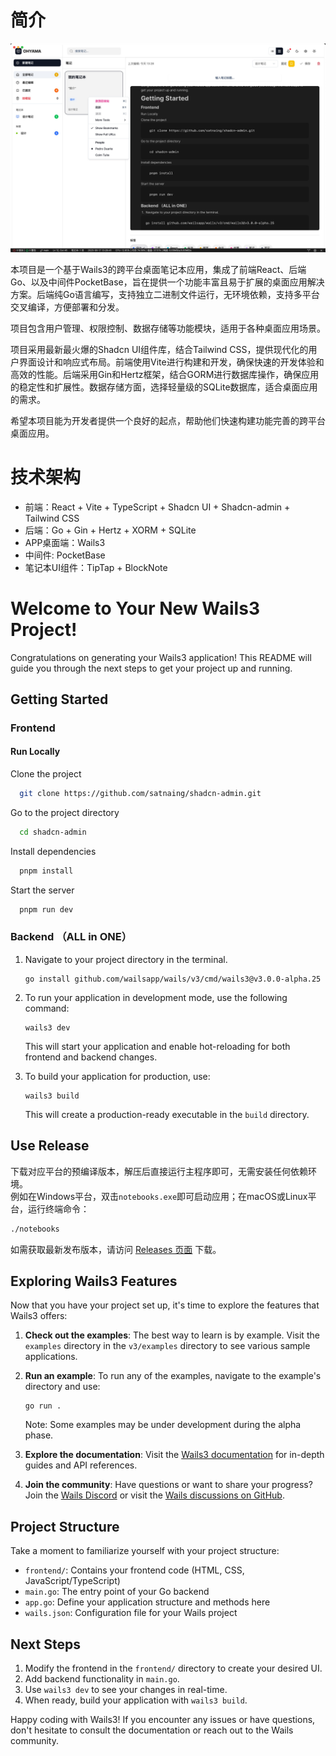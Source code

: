 # 简介

![ui](./ui.jpeg)

本项目是一个基于Wails3的跨平台桌面笔记本应用，集成了前端React、后端Go、以及中间件PocketBase，旨在提供一个功能丰富且易于扩展的桌面应用解决方案。后端纯Go语言编写，支持独立二进制文件运行，无环境依赖，支持多平台交叉编译，方便部署和分发。

项目包含用户管理、权限控制、数据存储等功能模块，适用于各种桌面应用场景。

项目采用最新最火爆的Shadcn UI组件库，结合Tailwind CSS，提供现代化的用户界面设计和响应式布局。前端使用Vite进行构建和开发，确保快速的开发体验和高效的性能。后端采用Gin和Hertz框架，结合GORM进行数据库操作，确保应用的稳定性和扩展性。数据存储方面，选择轻量级的SQLite数据库，适合桌面应用的需求。

希望本项目能为开发者提供一个良好的起点，帮助他们快速构建功能完善的跨平台桌面应用。

# 技术架构

* 前端：React + Vite + TypeScript + Shadcn UI + Shadcn-admin + Tailwind CSS
* 后端：Go + Gin + Hertz + XORM + SQLite
* APP桌面端：Wails3
* 中间件: PocketBase
* 笔记本UI组件：TipTap + BlockNote

# Welcome to Your New Wails3 Project!

Congratulations on generating your Wails3 application! This README will guide you through the next steps to get your project up and running.

## Getting Started

### Frontend

#### Run Locally

Clone the project

```bash
  git clone https://github.com/satnaing/shadcn-admin.git
```

Go to the project directory

```bash
  cd shadcn-admin
```

Install dependencies

```bash
  pnpm install
```

Start the server

```bash
  pnpm run dev
```

### Backend （ALL in ONE）

1. Navigate to your project directory in the terminal.

   ```
   go install github.com/wailsapp/wails/v3/cmd/wails3@v3.0.0-alpha.25
   ```

2. To run your application in development mode, use the following command:

   ```
   wails3 dev
   ```

   This will start your application and enable hot-reloading for both frontend and backend changes.

3. To build your application for production, use:

   ```
   wails3 build
   ```

   This will create a production-ready executable in the `build` directory.

## Use Release

下载对应平台的预编译版本，解压后直接运行主程序即可，无需安装任何依赖环境。  
例如在Windows平台，双击`notebooks.exe`即可启动应用；在macOS或Linux平台，运行终端命令：

```bash
./notebooks
```

如需获取最新发布版本，请访问 [Releases 页面](https://github.com/lflxp/notebooks/releases) 下载。

## Exploring Wails3 Features

Now that you have your project set up, it's time to explore the features that Wails3 offers:

1. **Check out the examples**: The best way to learn is by example. Visit the `examples` directory in the `v3/examples` directory to see various sample applications.

2. **Run an example**: To run any of the examples, navigate to the example's directory and use:

   ```
   go run .
   ```

   Note: Some examples may be under development during the alpha phase.

3. **Explore the documentation**: Visit the [Wails3 documentation](https://v3.wails.io/) for in-depth guides and API references.

4. **Join the community**: Have questions or want to share your progress? Join the [Wails Discord](https://discord.gg/JDdSxwjhGf) or visit the [Wails discussions on GitHub](https://github.com/wailsapp/wails/discussions).

## Project Structure

Take a moment to familiarize yourself with your project structure:

- `frontend/`: Contains your frontend code (HTML, CSS, JavaScript/TypeScript)
- `main.go`: The entry point of your Go backend
- `app.go`: Define your application structure and methods here
- `wails.json`: Configuration file for your Wails project

## Next Steps

1. Modify the frontend in the `frontend/` directory to create your desired UI.
2. Add backend functionality in `main.go`.
3. Use `wails3 dev` to see your changes in real-time.
4. When ready, build your application with `wails3 build`.

Happy coding with Wails3! If you encounter any issues or have questions, don't hesitate to consult the documentation or reach out to the Wails community.
